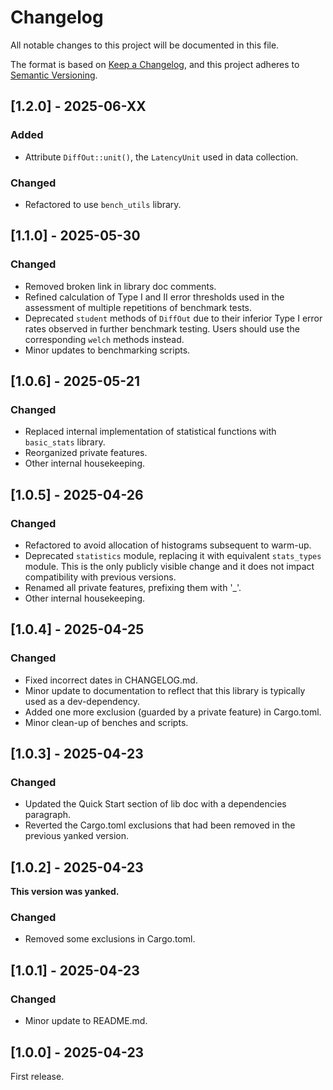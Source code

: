 # Changelog

All notable changes to this project will be documented in this file.

The format is based on [Keep a Changelog](https://keepachangelog.com/en/1.1.0/),
and this project adheres to [Semantic Versioning](https://semver.org/spec/v2.0.0.html).

## [1.2.0] - 2025-06-XX

### Added

- Attribute `DiffOut::unit()`, the `LatencyUnit` used in data collection.

### Changed

- Refactored to use `bench_utils` library.

## [1.1.0] - 2025-05-30

### Changed

- Removed broken link in library doc comments.
- Refined calculation of Type I and II error thresholds used in the assessment of multiple repetitions of benchmark tests.
- Deprecated `student` methods of `DiffOut` due to their inferior Type I error rates observed in further benchmark testing. Users should use the corresponding `welch` methods instead.
- Minor updates to benchmarking scripts.

## [1.0.6] - 2025-05-21

### Changed

- Replaced internal implementation of statistical functions with `basic_stats` library.
- Reorganized private features.
- Other internal housekeeping.

## [1.0.5] - 2025-04-26

### Changed

- Refactored to avoid allocation of histograms subsequent to warm-up.
- Deprecated `statistics` module, replacing it with equivalent `stats_types` module. This is the only publicly visible change and it does not impact compatibility with previous versions.
- Renamed all private features, prefixing them with '_'.
- Other internal housekeeping.

## [1.0.4] - 2025-04-25

### Changed

- Fixed incorrect dates in CHANGELOG.md.
- Minor update to documentation to reflect that this library is typically used as a dev-dependency.
- Added one more exclusion (guarded by a private feature) in Cargo.toml.
- Minor clean-up of benches and scripts.

## [1.0.3] - 2025-04-23

### Changed

- Updated the Quick Start section of lib doc with a dependencies paragraph.
- Reverted the Cargo.toml exclusions that had been removed in the previous yanked version.

## [1.0.2] - 2025-04-23

**This version was yanked.**

### Changed

- Removed some exclusions in Cargo.toml.

## [1.0.1] - 2025-04-23

### Changed

- Minor update to README.md.

## [1.0.0] - 2025-04-23

First release.
